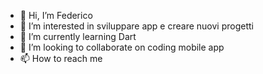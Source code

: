 - 👋 Hi, I’m Federico
- 👀 I’m interested in  sviluppare app e creare nuovi  progetti 
- 🌱 I’m currently learning Dart
- 💞️ I’m looking to collaborate on coding mobile app
- 📫 How to reach me 

<!---
Federico170/Federico170 is a ✨ special ✨ repository because its `README.md` (this file) appears on your GitHub profile.
You can click the Preview link to take a look at your changes.
--->
